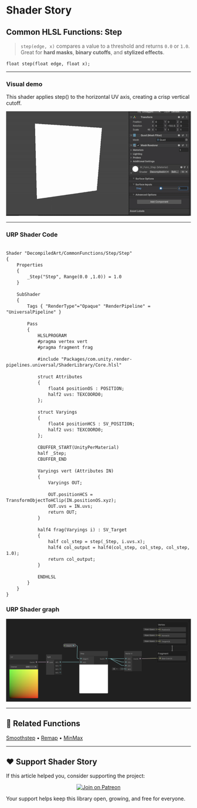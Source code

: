 # Shader Story

## Common HLSL Functions: Step

> `step(edge, x)` compares a value to a threshold and returns `0.0` or `1.0`.  
> Great for **hard masks**, **binary cutoffs**, and **stylized effects**.

```hlsl
float step(float edge, float x);
```
---

### Visual demo
This shader applies step() to the horizontal UV axis, creating a crisp vertical cutoff.

<p align="center">
<img src="https://github.com/DeGGeD/ShaderStory/blob/main/Resources/Images/Chapters/CommonFunctions/Step/DA_CommonFuncs_Step_Demo_01.gif" alt="Shader Story: Function - Step" title="Shader Story: Function - Step">
</p>

---
### URP Shader Code

```hlsl

Shader "DecompiledArt/CommonFunctions/Step/Step"
{
    Properties
    {
        _Step("Step", Range(0.0 ,1.0)) = 1.0
    }

    SubShader
    {
        Tags { "RenderType"="Opaque" "RenderPipeline" = "UniversalPipeline" }

        Pass
        {
            HLSLPROGRAM
            #pragma vertex vert
            #pragma fragment frag

            #include "Packages/com.unity.render-pipelines.universal/ShaderLibrary/Core.hlsl"

            struct Attributes
            {
                float4 positionOS : POSITION;
                half2 uvs: TEXCOORD0;
            };

            struct Varyings
            {
                float4 positionHCS : SV_POSITION;
                half2 uvs: TEXCOORD0;
            };

            CBUFFER_START(UnityPerMaterial)
            half _Step;
            CBUFFER_END

            Varyings vert (Attributes IN)
            {
                Varyings OUT;

                OUT.positionHCS = TransformObjectToHClip(IN.positionOS.xyz);
                OUT.uvs = IN.uvs;
                return OUT;
            }

            half4 frag(Varyings i) : SV_Target
            {
                half col_step = step(_Step, i.uvs.x);
                half4 col_output = half4(col_step, col_step, col_step, 1.0);
                return col_output;
            }

            ENDHLSL
        }
    }
}
```

### URP Shader graph
<p align="center">
<img src="https://github.com/DeGGeD/ShaderStory/blob/main/Resources/Images/Chapters/CommonFunctions/Step/DA_CommonFuncs_Step_Graph_01.png" alt="Shader Story: Function - Step" title="Shader Story: Function - Step">
</p>

---

## 🔗 Related Functions

[Smoothstep]([../Smoothstep.md](https://github.com/DeGGeD/ShaderStory/blob/main/Chapters/CommonFunctions/Smoothstep.md)) • [Remap](https://github.com/DeGGeD/ShaderStory/blob/main/Chapters/CommonFunctions/Remap.md) • [MinMax](https://github.com/DeGGeD/ShaderStory/blob/main/Chapters/CommonFunctions/MinMax.md)

---

## ❤️ Support Shader Story

If this article helped you, consider supporting the project:

<p align="center">
  <a href="https://www.patreon.com/decompiled_art" target="_blank">
    <img src="https://img.shields.io/badge/Join%20on%20Patreon-%20Exclusive%20Updates%20%26%20Community-orange?style=for-the-badge&logo=patreon" alt="Join on Patreon">
  </a>
</p>

Your support helps keep this library open, growing, and free for everyone.
